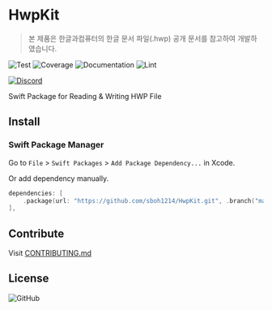 # HwpKit

> 본 제품은 한글과컴퓨터의 한글 문서 파일(.hwp) 공개 문서를 참고하여 개발하였습니다.

![Test](https://github.com/sboh1214/HwpKit/workflows/Test/badge.svg)
![Coverage](https://github.com/sboh1214/HwpKit/workflows/Coverage/badge.svg)
![Documentation](https://github.com/sboh1214/HwpKit/workflows/Documentation/badge.svg)
![Lint](https://github.com/sboh1214/HwpKit/workflows/Lint/badge.svg)

[![Discord](https://img.shields.io/discord/761775951012692018?label=Discord)](https://discord.gg/rV6d5JX)

Swift Package for Reading & Writing HWP File

## Install

### Swift Package Manager

Go to ```File``` > ```Swift Packages``` > ```Add Package Dependency...``` in Xcode.

Or add dependency manually.
```swift
dependencies: [
    .package(url: "https://github.com/sboh1214/HwpKit.git", .branch("main")),
],
```

## Contribute

Visit [CONTRIBUTING.md](https://github.com/sboh1214/HwpKit/blob/main/CONTRIBUTING.md)

## License

![GitHub](https://img.shields.io/github/license/sboh1214/HwpKit)
